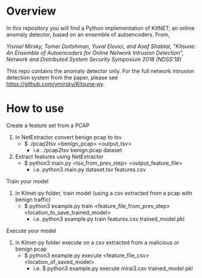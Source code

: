 # Overview
In this repository you will find a Python implementation of KitNET; an online anomaly detector, based on an ensemble of autoencoders. From,

*Yisroel Mirsky, Tomer Doitshman, Yuval Elovici, and Asaf Shabtai, "Kitsune: An Ensemble of Autoencoders for Online Network Intrusion Detection", Network and Distributed System Security Symposium 2018 (NDSS'18)*

This repo contains the anomaly detector only. For the full network intrusion detection system from the paper, please see https://github.com/ymirsky/Kitsune-py.

# How to use
Create a feature set from a PCAP
1) In NetExtractor convert benign pcap to tsv
	* $ ./pcap2tsv <benign_pcap> <output_tsv>
		* i.e. ./pcap2tsv benign.pcap dataset
2) Extract features using NetExtractor
	* $ python3 main.py <tsv_from_prev_step> <output_feature_file>
		* i.e. python3 main.py dataset.tsv features.csv

Train your model
1) in Kitnet-py folder, train model (using a csv extracted from a pcap with benign traffic)
	* $ python3 example.py train <feature_file_from_prev_step> <location_to_save_trained_model>
		* i.e. python3 example.py train features.csv trained_model.pkl

Execute your model
1) in Kitnet-py folder execute on a csv extracted from a malicious or benign pcap
	* $ python3 example.py execute <feature_file_csv> <location_of_saved_model>
		* i.e. $ python3 example.py execute mirai3.csv trained_model.pkl